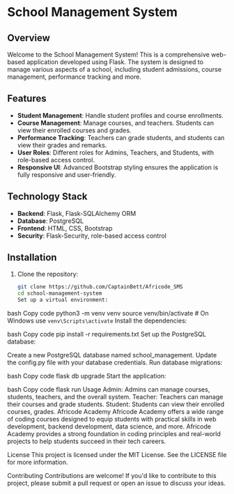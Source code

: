 # School Management System

## Overview

Welcome to the School Management System! This is a comprehensive web-based application developed using Flask. The system is designed to manage various aspects of a school, including student admissions, course management, performance tracking and more.

## Features

- **Student Management**: Handle student profiles and course enrollments.
- **Course Management**: Manage courses, and teachers. Students can view their enrolled courses and grades.
- **Performance Tracking**: Teachers can grade students, and students can view their grades and remarks.
- **User Roles**: Different roles for Admins, Teachers, and Students, with role-based access control.
- **Responsive UI**: Advanced Bootstrap styling ensures the application is fully responsive and user-friendly.

## Technology Stack

- **Backend**: Flask, Flask-SQLAlchemy ORM
- **Database**: PostgreSQL
- **Frontend**: HTML, CSS, Bootstrap
- **Security**: Flask-Security, role-based access control

## Installation

1. Clone the repository:
   ```bash
   git clone https://github.com/CaptainBett/Africode_SMS
   cd school-management-system
   Set up a virtual environment:
   ```

bash
Copy code
python3 -m venv venv
source venv/bin/activate # On Windows use `venv\Scripts\activate`
Install the dependencies:

bash
Copy code
pip install -r requirements.txt
Set up the PostgreSQL database:

Create a new PostgreSQL database named school_management.
Update the config.py file with your database credentials.
Run database migrations:

bash
Copy code
flask db upgrade
Start the application:

bash
Copy code
flask run
Usage
Admin: Admins can manage courses, students, teachers, and the overall system.
Teacher: Teachers can manage their courses and grade students.
Student: Students can view their enrolled courses, grades.
Africode Academy
Africode Academy offers a wide range of coding courses designed to equip students with practical skills in web development, backend development, data science, and more. Africode Academy provides a strong foundation in coding principles and real-world projects to help students succeed in their tech careers.

License
This project is licensed under the MIT License. See the LICENSE file for more information.

Contributing
Contributions are welcome! If you'd like to contribute to this project, please submit a pull request or open an issue to discuss your ideas.
